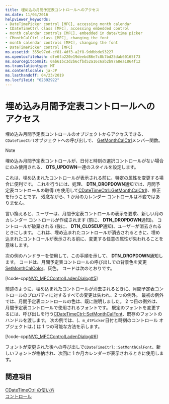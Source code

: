 ```yaml
---
title: 埋め込み月間予定表コントロールへのアクセス
ms.date: 11/04/2016
helpviewer_keywords:
- DateTimePicker control [MFC], accessing month calendar
- CDateTimeCtrl class [MFC], accessing embedded control
- month calendar controls [MFC], embedded in date/time picker
- CMonthCalCtrl class [MFC], changing the font
- month calendar controls [MFC], changing the font
- DateTimePicker control [MFC]
ms.assetid: 355e97ed-cf81-4df3-a2f8-9ddbbde93227
ms.openlocfilehash: dfe6fa220e19deebd86e7c8b7bd25dab60165f73
ms.sourcegitcommit: 0ab61bc3d2b6cfbd52a16c6ab2b97a8ea1864f12
ms.translationtype: MT
ms.contentlocale: ja-JP
ms.lasthandoff: 04/23/2019
ms.locfileid: "62392922"
---
```

# <a name="accessing-the-embedded-month-calendar-control"></a>埋め込み月間予定表コントロールへのアクセス

埋め込み月間予定表コントロールのオブジェクトからアクセスできる、`CDateTimeCtrl`オブジェクトへの呼び出しで、 [GetMonthCalCtrl](../mfc/reference/cdatetimectrl-class.md#getmonthcalctrl)メンバー関数。

> [!NOTE]
>  埋め込み月間予定表コントロールが、日付と時刻の選択コントロールがない場合にのみ使用される、 **DTS_UPDOWN**一連のスタイルを設定します。

これは、埋め込まれたコントロールが表示される前に、特定の属性を変更する場合に便利です。 これを行うには、処理、 **DTN_DROPDOWN**通知では、月間予定表コントロールの取得 (を使用して[CDateTimeCtrl::GetMonthCalCtrl](../mfc/reference/cdatetimectrl-class.md#getmonthcalctrl))、修正を行うことです。 残念ながら、1 か月のカレンダー コントロールは不変ではありません。

言い換えると、ユーザーは、月間予定表コントロールの表示を要求、新しい月のカレンダー コントロールが作成されます (前に、 **DTN_DROPDOWN**通知)。 コントロールが破棄される (後に、 **DTN_CLOSEUP**通知)、ユーザーが消去されるときにします。 これは、埋め込まれたコントロールが消去されるときに、埋め込まれたコントロールが表示される前に、変更する任意の属性が失われることを意味します。

次の例のハンドラーを使用して、この手順を示して、 **DTN_DROPDOWN**通知します。 コードは、月間予定表コントロールの呼び出しでの背景色を変更[SetMonthCalColor](../mfc/reference/cdatetimectrl-class.md#setmonthcalcolor)、灰色。 コードは次のとおりです。

[!code-cpp[NVC_MFCControlLadenDialog#5](../mfc/codesnippet/cpp/accessing-the-embedded-month-calendar-control_1.cpp)]

前述のように、埋め込まれたコントロールが消去されるときに、月間予定表コントロールのプロパティに対するすべての変更は失われ、2 つの例外。 最初の例外では、月間予定表コントロールの色は、既に説明しました。 2 つ目の例外は、月間予定表コントロールで使用されるフォントです。 既定のフォントを変更するには、呼び出しを行う[CDateTimeCtrl::SetMonthCalFont](../mfc/reference/cdatetimectrl-class.md#setmonthcalfont)、既存のフォントのハンドルを渡します。 次の例では、(、`m_dtPicker`日付と時刻のコントロール オブジェクトは、) は 1 つの可能な方法を示します。

[!code-cpp[NVC_MFCControlLadenDialog#6](../mfc/codesnippet/cpp/accessing-the-embedded-month-calendar-control_2.cpp)]

フォントが変更された後への呼び出しで`CDateTimeCtrl::SetMonthCalFont`、新しいフォントが格納され、次回に 1 か月カレンダーが表示されるときに使用します。

## <a name="see-also"></a>関連項目

[CDateTimeCtrl の使い方](../mfc/using-cdatetimectrl.md)<br/>
[コントロール](../mfc/controls-mfc.md)
